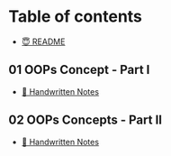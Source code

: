 # Table of contents

* [😇 README](README.md)

## 01 OOPs Concept - Part I

* [📒 Handwritten Notes](01-oops-concept-part-i/handwritten-notes.md)

## 02 OOPs Concepts - Part II

* [📒 Handwritten Notes](02-oops-concepts-part-ii/handwritten-notes.md)
